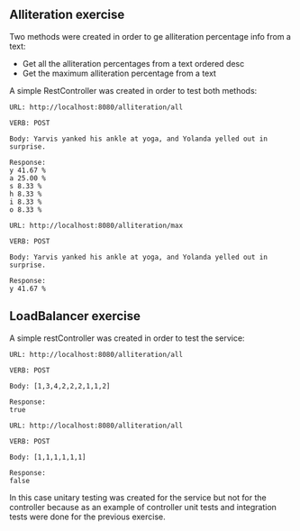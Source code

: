 ## Alliteration exercise

Two methods were created in order to ge alliteration percentage info from a text:
* Get all the alliteration percentages from a text ordered desc
* Get the maximum alliteration percentage from a text

A simple RestController was created in order to test both methods:

```
URL: http://localhost:8080/alliteration/all

VERB: POST

Body: Yarvis yanked his ankle at yoga, and Yolanda yelled out in surprise.

Response:
y 41.67 %
a 25.00 %
s 8.33 %
h 8.33 %
i 8.33 %
o 8.33 %
```

```
URL: http://localhost:8080/alliteration/max

VERB: POST

Body: Yarvis yanked his ankle at yoga, and Yolanda yelled out in surprise.

Response:
y 41.67 %
```

## LoadBalancer exercise

A simple restController was created in order to test the service:

```
URL: http://localhost:8080/alliteration/all

VERB: POST

Body: [1,3,4,2,2,2,1,1,2]

Response:
true
```

```
URL: http://localhost:8080/alliteration/all

VERB: POST

Body: [1,1,1,1,1,1]

Response:
false
```

In this case unitary testing was created for the service but not for the controller because as 
an example of controller unit tests and integration tests were done for the previous exercise.